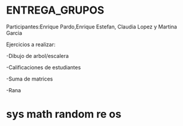 # ENTREGA_GRUPOS
Participantes:Enrique Pardo,Enrique Estefan, Claudia Lopez y Martina Garcia

Ejercicios a realizar:

-Dibujo de arbol/escalera

-Calificaciones de estudiantes

-Suma de matrices

-Rana
# sys math random re os
